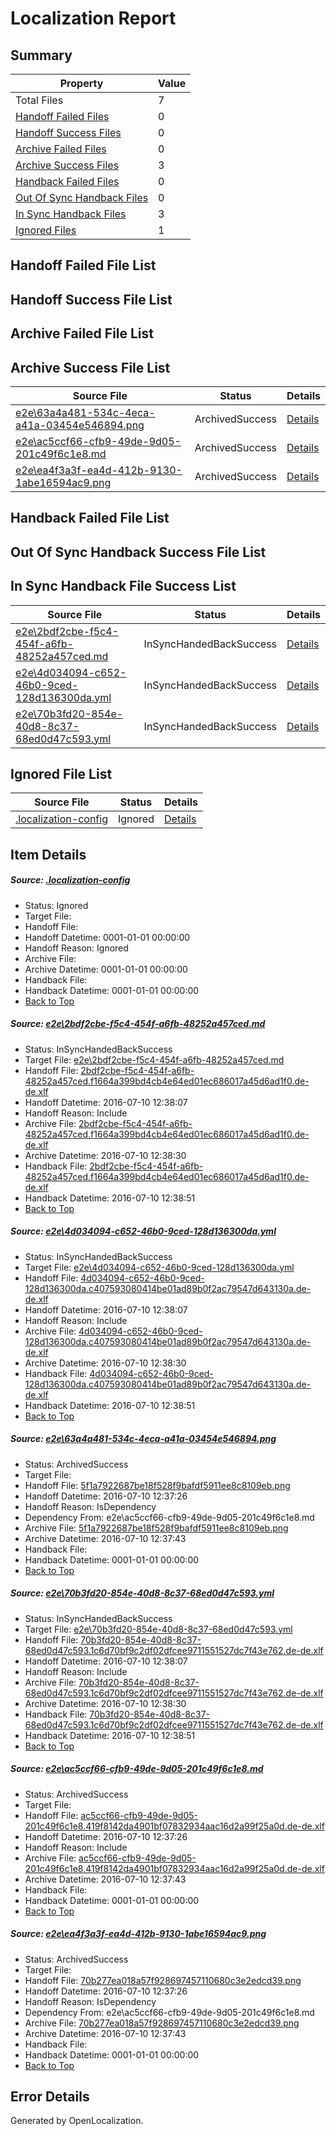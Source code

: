 # <a name='report-top'></a> Localization Report

## Summary
 Property | Value 
 -------- | ----- 
 Total Files | 7
[ Handoff Failed Files ](#handoff-failed-list)| 0
[ Handoff Success Files ](#handoff-success-list)| 0
[ Archive Failed Files ](#archive-failed-list)| 0
[ Archive Success Files ](#archive-success-list)| 3
[ Handback Failed Files ](#handback-failed-list)| 0
[ Out Of Sync Handback Files ](#outofsync-handback-success-list)| 0
[ In Sync Handback Files ](#insync-handback-success-list)| 3
[ Ignored Files ](#ignored-list)| 1

## <a name='handoff-failed-list'></a> Handoff Failed File List

## <a name='handoff-success-list'></a> Handoff Success File List

## <a name='archive-failed-list'></a> Archive Failed File List

## <a name='archive-success-list'></a> Archive Success File List
 Source File | Status | Details 
 ----------- | ------ | ------- 
 [e2e\63a4a481-534c-4eca-a41a-03454e546894.png](https://github.com/OpenLocalizationTestOrg/oltest/blob/7319777f22c7d0a13925c593baff3bdf93f37abc/e2e/63a4a481-534c-4eca-a41a-03454e546894.png) | ArchivedSuccess | [Details](#5f1a7922687be18f528f9bafdf5911ee8c8109eb3)
 [e2e\ac5ccf66-cfb9-49de-9d05-201c49f6c1e8.md](https://github.com/OpenLocalizationTestOrg/oltest/blob/7319777f22c7d0a13925c593baff3bdf93f37abc/e2e/ac5ccf66-cfb9-49de-9d05-201c49f6c1e8.md) | ArchivedSuccess | [Details](#b036aae338d34e4487b23b7bfd35fe5a2dde19f55)
 [e2e\ea4f3a3f-ea4d-412b-9130-1abe16594ac9.png](https://github.com/OpenLocalizationTestOrg/oltest/blob/7319777f22c7d0a13925c593baff3bdf93f37abc/e2e/ea4f3a3f-ea4d-412b-9130-1abe16594ac9.png) | ArchivedSuccess | [Details](#70b277ea018a57f928697457110680c3e2edcd396)

## <a name='handback-failed-list'></a> Handback Failed File List

## <a name='outofsync-handback-success-list'></a> Out Of Sync Handback Success File List

## <a name='insync-handback-success-list'></a> In Sync Handback File Success List
 Source File | Status | Details 
 ----------- | ------ | ------- 
 [e2e\2bdf2cbe-f5c4-454f-a6fb-48252a457ced.md](https://github.com/OpenLocalizationTestOrg/oltest/blob/e16084e0bad7763542831c9c134be74db66081b1/e2e/2bdf2cbe-f5c4-454f-a6fb-48252a457ced.md) | InSyncHandedBackSuccess | [Details](#02285cfe87a2a78cd8f6aa672efa23bd1022e6ad1)
 [e2e\4d034094-c652-46b0-9ced-128d136300da.yml](https://github.com/OpenLocalizationTestOrg/oltest/blob/e16084e0bad7763542831c9c134be74db66081b1/e2e/4d034094-c652-46b0-9ced-128d136300da.yml) | InSyncHandedBackSuccess | [Details](#feb69ef4487f8e77698642f5594c14491ae589592)
 [e2e\70b3fd20-854e-40d8-8c37-68ed0d47c593.yml](https://github.com/OpenLocalizationTestOrg/oltest/blob/e16084e0bad7763542831c9c134be74db66081b1/e2e/70b3fd20-854e-40d8-8c37-68ed0d47c593.yml) | InSyncHandedBackSuccess | [Details](#f63d907a0821e4c506e9394523dc95a69074d0e64)

## <a name='ignored-list'></a> Ignored File List
 Source File | Status | Details 
 ----------- | ------ | ------- 
 [.localization-config](https://github.com/OpenLocalizationTestOrg/oltest/blob/e16084e0bad7763542831c9c134be74db66081b1/.localization-config) | Ignored | [Details](#3d4f252ac210baf56311d7e97dcc2db10974dbd20)

## Item Details
##### <a name='3d4f252ac210baf56311d7e97dcc2db10974dbd20'></a> Source: [.localization-config](https://github.com/OpenLocalizationTestOrg/oltest/blob/e16084e0bad7763542831c9c134be74db66081b1/.localization-config)
* Status: Ignored
* Target File: 
* Handoff File: 
* Handoff Datetime: 0001-01-01 00:00:00
* Handoff Reason: Ignored
* Archive File: 
* Archive Datetime: 0001-01-01 00:00:00
* Handback File: 
* Handback Datetime: 0001-01-01 00:00:00
* [Back to Top](#report-top)

##### <a name='02285cfe87a2a78cd8f6aa672efa23bd1022e6ad1'></a> Source: [e2e\2bdf2cbe-f5c4-454f-a6fb-48252a457ced.md](https://github.com/OpenLocalizationTestOrg/oltest/blob/e16084e0bad7763542831c9c134be74db66081b1/e2e/2bdf2cbe-f5c4-454f-a6fb-48252a457ced.md)
* Status: InSyncHandedBackSuccess
* Target File: [e2e\2bdf2cbe-f5c4-454f-a6fb-48252a457ced.md](https://github.com/OpenLocalizationTestOrg/oltest-dede-fly/blob/adc30891f2bf7997012c656420ffc92a5714a96a/e2e/2bdf2cbe-f5c4-454f-a6fb-48252a457ced.md)
* Handoff File: [2bdf2cbe-f5c4-454f-a6fb-48252a457ced.f1664a399bd4cb4e64ed01ec686017a45d6ad1f0.de-de.xlf](https://github.com/OpenLocalizationTestOrg/olhandoff-e2e/blob/2e981549addf8a217cf5b4760b2404f9137f036f/ol-handoff/OpenLocalizationTestOrg/oltest-dede-fly/ci/ht/2bdf2cbe-f5c4-454f-a6fb-48252a457ced.f1664a399bd4cb4e64ed01ec686017a45d6ad1f0.de-de.xlf)
* Handoff Datetime: 2016-07-10 12:38:07
* Handoff Reason: Include
* Archive File: [2bdf2cbe-f5c4-454f-a6fb-48252a457ced.f1664a399bd4cb4e64ed01ec686017a45d6ad1f0.de-de.xlf](https://github.com/OpenLocalizationTestOrg/olhandoff-e2e/blob/616e8dc9f64e7765708658c6113d7605816947a1/ol-archive/OpenLocalizationTestOrg/oltest-dede-fly/ci/ht/2bdf2cbe-f5c4-454f-a6fb-48252a457ced.f1664a399bd4cb4e64ed01ec686017a45d6ad1f0.de-de.xlf)
* Archive Datetime: 2016-07-10 12:38:30
* Handback File: [2bdf2cbe-f5c4-454f-a6fb-48252a457ced.f1664a399bd4cb4e64ed01ec686017a45d6ad1f0.de-de.xlf](https://github.com/OpenLocalizationTestOrg/olhandback-e2e/blob/b5c8c7ba2bf5aa976d0869c811a8bf456a9d55d3/ol-handback/OpenLocalizationTestOrg/oltest-dede-fly/ci/ht/2bdf2cbe-f5c4-454f-a6fb-48252a457ced.f1664a399bd4cb4e64ed01ec686017a45d6ad1f0.de-de.xlf)
* Handback Datetime: 2016-07-10 12:38:51
* [Back to Top](#report-top)

##### <a name='feb69ef4487f8e77698642f5594c14491ae589592'></a> Source: [e2e\4d034094-c652-46b0-9ced-128d136300da.yml](https://github.com/OpenLocalizationTestOrg/oltest/blob/e16084e0bad7763542831c9c134be74db66081b1/e2e/4d034094-c652-46b0-9ced-128d136300da.yml)
* Status: InSyncHandedBackSuccess
* Target File: [e2e\4d034094-c652-46b0-9ced-128d136300da.yml](https://github.com/OpenLocalizationTestOrg/oltest-dede-fly/blob/adc30891f2bf7997012c656420ffc92a5714a96a/e2e/4d034094-c652-46b0-9ced-128d136300da.yml)
* Handoff File: [4d034094-c652-46b0-9ced-128d136300da.c407593080414be01ad89b0f2ac79547d643130a.de-de.xlf](https://github.com/OpenLocalizationTestOrg/olhandoff-e2e/blob/2e981549addf8a217cf5b4760b2404f9137f036f/ol-handoff/OpenLocalizationTestOrg/oltest-dede-fly/ci/ht/4d034094-c652-46b0-9ced-128d136300da.c407593080414be01ad89b0f2ac79547d643130a.de-de.xlf)
* Handoff Datetime: 2016-07-10 12:38:07
* Handoff Reason: Include
* Archive File: [4d034094-c652-46b0-9ced-128d136300da.c407593080414be01ad89b0f2ac79547d643130a.de-de.xlf](https://github.com/OpenLocalizationTestOrg/olhandoff-e2e/blob/616e8dc9f64e7765708658c6113d7605816947a1/ol-archive/OpenLocalizationTestOrg/oltest-dede-fly/ci/ht/4d034094-c652-46b0-9ced-128d136300da.c407593080414be01ad89b0f2ac79547d643130a.de-de.xlf)
* Archive Datetime: 2016-07-10 12:38:30
* Handback File: [4d034094-c652-46b0-9ced-128d136300da.c407593080414be01ad89b0f2ac79547d643130a.de-de.xlf](https://github.com/OpenLocalizationTestOrg/olhandback-e2e/blob/b5c8c7ba2bf5aa976d0869c811a8bf456a9d55d3/ol-handback/OpenLocalizationTestOrg/oltest-dede-fly/ci/ht/4d034094-c652-46b0-9ced-128d136300da.c407593080414be01ad89b0f2ac79547d643130a.de-de.xlf)
* Handback Datetime: 2016-07-10 12:38:51
* [Back to Top](#report-top)

##### <a name='5f1a7922687be18f528f9bafdf5911ee8c8109eb3'></a> Source: [e2e\63a4a481-534c-4eca-a41a-03454e546894.png](https://github.com/OpenLocalizationTestOrg/oltest/blob/7319777f22c7d0a13925c593baff3bdf93f37abc/e2e/63a4a481-534c-4eca-a41a-03454e546894.png)
* Status: ArchivedSuccess
* Target File: 
* Handoff File: [5f1a7922687be18f528f9bafdf5911ee8c8109eb.png](https://github.com/OpenLocalizationTestOrg/olhandoff-e2e/blob/65a4b39f75c7235e348f1cd8f1d9c52be683deab/ol-handoff/OpenLocalizationTestOrg/oltest-dede-fly/ci/ht/5f1a7922687be18f528f9bafdf5911ee8c8109eb.png)
* Handoff Datetime: 2016-07-10 12:37:26
* Handoff Reason: IsDependency
* Dependency From: e2e\ac5ccf66-cfb9-49de-9d05-201c49f6c1e8.md
* Archive File: [5f1a7922687be18f528f9bafdf5911ee8c8109eb.png](https://github.com/OpenLocalizationTestOrg/olhandoff-e2e/blob/c37ac749339958115a25b737eb2de5c22b5707a7/ol-archive/OpenLocalizationTestOrg/oltest-dede-fly/ci/ht/5f1a7922687be18f528f9bafdf5911ee8c8109eb.png)
* Archive Datetime: 2016-07-10 12:37:43
* Handback File: 
* Handback Datetime: 0001-01-01 00:00:00
* [Back to Top](#report-top)

##### <a name='f63d907a0821e4c506e9394523dc95a69074d0e64'></a> Source: [e2e\70b3fd20-854e-40d8-8c37-68ed0d47c593.yml](https://github.com/OpenLocalizationTestOrg/oltest/blob/e16084e0bad7763542831c9c134be74db66081b1/e2e/70b3fd20-854e-40d8-8c37-68ed0d47c593.yml)
* Status: InSyncHandedBackSuccess
* Target File: [e2e\70b3fd20-854e-40d8-8c37-68ed0d47c593.yml](https://github.com/OpenLocalizationTestOrg/oltest-dede-fly/blob/adc30891f2bf7997012c656420ffc92a5714a96a/e2e/70b3fd20-854e-40d8-8c37-68ed0d47c593.yml)
* Handoff File: [70b3fd20-854e-40d8-8c37-68ed0d47c593.1c6d70bf9c2df02dfcee9711551527dc7f43e762.de-de.xlf](https://github.com/OpenLocalizationTestOrg/olhandoff-e2e/blob/2e981549addf8a217cf5b4760b2404f9137f036f/ol-handoff/OpenLocalizationTestOrg/oltest-dede-fly/ci/ht/70b3fd20-854e-40d8-8c37-68ed0d47c593.1c6d70bf9c2df02dfcee9711551527dc7f43e762.de-de.xlf)
* Handoff Datetime: 2016-07-10 12:38:07
* Handoff Reason: Include
* Archive File: [70b3fd20-854e-40d8-8c37-68ed0d47c593.1c6d70bf9c2df02dfcee9711551527dc7f43e762.de-de.xlf](https://github.com/OpenLocalizationTestOrg/olhandoff-e2e/blob/616e8dc9f64e7765708658c6113d7605816947a1/ol-archive/OpenLocalizationTestOrg/oltest-dede-fly/ci/ht/70b3fd20-854e-40d8-8c37-68ed0d47c593.1c6d70bf9c2df02dfcee9711551527dc7f43e762.de-de.xlf)
* Archive Datetime: 2016-07-10 12:38:30
* Handback File: [70b3fd20-854e-40d8-8c37-68ed0d47c593.1c6d70bf9c2df02dfcee9711551527dc7f43e762.de-de.xlf](https://github.com/OpenLocalizationTestOrg/olhandback-e2e/blob/b5c8c7ba2bf5aa976d0869c811a8bf456a9d55d3/ol-handback/OpenLocalizationTestOrg/oltest-dede-fly/ci/ht/70b3fd20-854e-40d8-8c37-68ed0d47c593.1c6d70bf9c2df02dfcee9711551527dc7f43e762.de-de.xlf)
* Handback Datetime: 2016-07-10 12:38:51
* [Back to Top](#report-top)

##### <a name='b036aae338d34e4487b23b7bfd35fe5a2dde19f55'></a> Source: [e2e\ac5ccf66-cfb9-49de-9d05-201c49f6c1e8.md](https://github.com/OpenLocalizationTestOrg/oltest/blob/7319777f22c7d0a13925c593baff3bdf93f37abc/e2e/ac5ccf66-cfb9-49de-9d05-201c49f6c1e8.md)
* Status: ArchivedSuccess
* Target File: 
* Handoff File: [ac5ccf66-cfb9-49de-9d05-201c49f6c1e8.419f8142da4901bf07832934aac16d2a99f25a0d.de-de.xlf](https://github.com/OpenLocalizationTestOrg/olhandoff-e2e/blob/65a4b39f75c7235e348f1cd8f1d9c52be683deab/ol-handoff/OpenLocalizationTestOrg/oltest-dede-fly/ci/ht/ac5ccf66-cfb9-49de-9d05-201c49f6c1e8.419f8142da4901bf07832934aac16d2a99f25a0d.de-de.xlf)
* Handoff Datetime: 2016-07-10 12:37:26
* Handoff Reason: Include
* Archive File: [ac5ccf66-cfb9-49de-9d05-201c49f6c1e8.419f8142da4901bf07832934aac16d2a99f25a0d.de-de.xlf](https://github.com/OpenLocalizationTestOrg/olhandoff-e2e/blob/c37ac749339958115a25b737eb2de5c22b5707a7/ol-archive/OpenLocalizationTestOrg/oltest-dede-fly/ci/ht/ac5ccf66-cfb9-49de-9d05-201c49f6c1e8.419f8142da4901bf07832934aac16d2a99f25a0d.de-de.xlf)
* Archive Datetime: 2016-07-10 12:37:43
* Handback File: 
* Handback Datetime: 0001-01-01 00:00:00
* [Back to Top](#report-top)

##### <a name='70b277ea018a57f928697457110680c3e2edcd396'></a> Source: [e2e\ea4f3a3f-ea4d-412b-9130-1abe16594ac9.png](https://github.com/OpenLocalizationTestOrg/oltest/blob/7319777f22c7d0a13925c593baff3bdf93f37abc/e2e/ea4f3a3f-ea4d-412b-9130-1abe16594ac9.png)
* Status: ArchivedSuccess
* Target File: 
* Handoff File: [70b277ea018a57f928697457110680c3e2edcd39.png](https://github.com/OpenLocalizationTestOrg/olhandoff-e2e/blob/65a4b39f75c7235e348f1cd8f1d9c52be683deab/ol-handoff/OpenLocalizationTestOrg/oltest-dede-fly/ci/ht/70b277ea018a57f928697457110680c3e2edcd39.png)
* Handoff Datetime: 2016-07-10 12:37:26
* Handoff Reason: IsDependency
* Dependency From: e2e\ac5ccf66-cfb9-49de-9d05-201c49f6c1e8.md
* Archive File: [70b277ea018a57f928697457110680c3e2edcd39.png](https://github.com/OpenLocalizationTestOrg/olhandoff-e2e/blob/c37ac749339958115a25b737eb2de5c22b5707a7/ol-archive/OpenLocalizationTestOrg/oltest-dede-fly/ci/ht/70b277ea018a57f928697457110680c3e2edcd39.png)
* Archive Datetime: 2016-07-10 12:37:43
* Handback File: 
* Handback Datetime: 0001-01-01 00:00:00
* [Back to Top](#report-top)


## Error Details

Generated by OpenLocalization.
